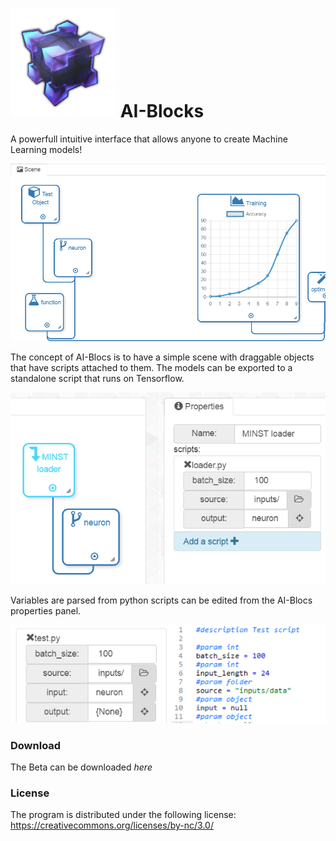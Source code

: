# ![logo](PortableBoxAlpha2.png) AI-Blocks
A powerfull intuitive interface that allows anyone to create Machine Learning models!

![scene view](sc1.png)

The concept of AI-Blocs is to have a simple scene with draggable objects that have scripts attached to them. The models can be exported to a standalone script that runs on Tensorflow. 

![script view](sc2.png)

Variables are parsed from python scripts can be edited from the AI-Blocs properties panel.

![script view](sc3.png)

### Download

The Beta can be downloaded *here* 

### License

The program is distributed under the following license: https://creativecommons.org/licenses/by-nc/3.0/

